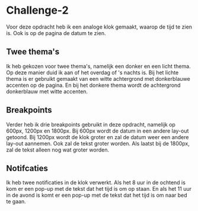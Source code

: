 # Challenge-2
Voor deze opdracht heb ik een analoge klok gemaakt, waarop de tijd te zien is. Ook is op de pagina de datum te zien.

## Twee thema's
Ik heb gekozen voor twee thema's, namelijk een donker en een licht thema. Op deze manier duid ik aan of het overdag of 's nachts is. Bij het lichte thema is er gebruikt gemaakt van een witte achtergrond met donkerblauwe accenten op de pagina. En bij het donkere thema wordt de achtergrond donkerblauw met witte accenten.

## Breakpoints
Verder heb ik drie breakpoints gebruikt in deze opdracht, namelijk op 600px, 1200px en 1800px. Bij 600px wordt de datum in een andere lay-out getoond.
Bij 1200px wordt de klok groter en zal de datum weer een andere lay-out aannemen. Ook zal de tekst groter worden. Als laatst bij de 1800px, zal de tekst alleen nog wat groter worden.

## Notifcaties
Ik heb twee notificaties in de klok verwerkt. Als het 8 uur in de ochtend is kom er een pop-up met de tekst dat het tijd is om op staan. En als het 11 uur in de avond is komt er een pop-up met de tekst dat het tijd is om naar bed te gaan.
